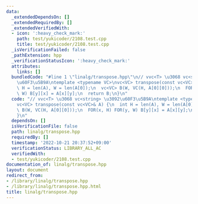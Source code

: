 ```yaml
---
data:
  _extendedDependsOn: []
  _extendedRequiredBy: []
  _extendedVerifiedWith:
  - icon: ':heavy_check_mark:'
    path: test/yukicoder/2108.test.cpp
    title: test/yukicoder/2108.test.cpp
  _isVerificationFailed: false
  _pathExtension: hpp
  _verificationStatusIcon: ':heavy_check_mark:'
  attributes:
    links: []
  bundledCode: "#line 1 \"linalg/transpose.hpp\"\n// vvc<T> \u3068 vc<string> \u3092\
    \u60F3\u5B9A\ntemplate <typename VC>\nvc<VC> transpose(const vc<VC>& A) {\n  int\
    \ H = len(A), W = len(A[0]);\n  vc<VC> B(W, VC(H, A[0][0]));\n  FOR(x, H) FOR(y,\
    \ W) B[y][x] = A[x][y];\n  return B;\n}\n"
  code: "// vvc<T> \u3068 vc<string> \u3092\u60F3\u5B9A\ntemplate <typename VC>\n\
    vc<VC> transpose(const vc<VC>& A) {\n  int H = len(A), W = len(A[0]);\n  vc<VC>\
    \ B(W, VC(H, A[0][0]));\n  FOR(x, H) FOR(y, W) B[y][x] = A[x][y];\n  return B;\n\
    }\n"
  dependsOn: []
  isVerificationFile: false
  path: linalg/transpose.hpp
  requiredBy: []
  timestamp: '2022-10-21 20:37:52+09:00'
  verificationStatus: LIBRARY_ALL_AC
  verifiedWith:
  - test/yukicoder/2108.test.cpp
documentation_of: linalg/transpose.hpp
layout: document
redirect_from:
- /library/linalg/transpose.hpp
- /library/linalg/transpose.hpp.html
title: linalg/transpose.hpp
---
```

